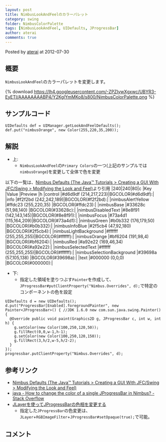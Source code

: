 ```yaml
---
layout: post
title: NimbusLookAndFeelのカラーパレット
category: swing
folder: NimbusColorPalette
tags: [NimbusLookAndFeel, UIDefaults, JProgressBar]
author: aterai
comments: true
---
```


Posted by [aterai](http://terai.xrea.jp/aterai.html) at 2012-07-30

## 概要
`NimbusLookAndFeel`のカラーパレットを変更します。

{% download https://lh4.googleusercontent.com/-ZPZIywXgxwc/UBYR3-EyETI/AAAAAAAABP4/Y2KglYmMKo8/s800/NimbusColorPalette.png %}

## サンプルコード
<pre class="prettyprint"><code>UIDefaults def = UIManager.getLookAndFeelDefaults();
def.put("nimbusOrange", new Color(255,220,35,200));
</code></pre>

## 解説
- 上:
    - `NimbusLookAndFeel`の`Primary Colors`の一つ(上記のサンプルでは`nimbusOrange`)を変更して全体で色を変更

<!-- dummy comment line for breaking list -->

以下の一覧は、[Nimbus Defaults (The Java™ Tutorials > Creating a GUI With JFC/Swing > Modifying the Look and Feel)](http://docs.oracle.com/javase/tutorial/uiswing/lookandfeel/_nimbusDefaults.html)より引用
|240|240|80|c
|Key                       |Value                |Preview          |h
|control                   |#d6d9df (214,217,223)|BGCOLOR(#d6d9df):|
|info                      |#f2f2bd (242,242,189)|BGCOLOR(#f2f2bd):|
|nimbusAlertYellow         |#ffdc23 (255,220,35) |BGCOLOR(#ffdc23):|
|nimbusBase                |#33628c (51,98,140)  |BGCOLOR(#33628c):|
|nimbusDisabledText        |#8e8f91 (142,143,145)|BGCOLOR(#8e8f91):|
|nimbusFocus               |#73a4d1 (115,164,209)|BGCOLOR(#73a4d1):|
|nimbusGreen               |#b0b332 (176,179,50) |BGCOLOR(#b0b332):|
|nimbusInfoBlue            |#2f5cb4 (47,92,180)  |BGCOLOR(#2f5cb4):|
|nimbusLightBackground     |#ffffff (255,255,255)|BGCOLOR(#ffffff):|
|nimbusOrange              |#bf6204 (191,98,4)   |BGCOLOR(#bf6204):|
|nimbusRed                 |#a92e22 (169,46,34)  |BGCOLOR(#a92e22):|
|nimbusSelectedText        |#ffffff (255,255,255)|BGCOLOR(#ffffff):|
|nimbusSelectionBackground |#39698a (57,105,138) |BGCOLOR(#39698a):|
|text                      |#000000 (0,0,0)      |BGCOLOR(#000000):|

- 下:
    - 指定した領域を塗りつぶす`Painter`を作成して、`JProgressBar#putClientProperty("Nimbus.Overrides", d);`で特定のコンポーネントの色を設定

<!-- dummy comment line for breaking list -->

<pre class="prettyprint"><code>UIDefaults d = new UIDefaults();
d.put("ProgressBar[Enabled].foregroundPainter", new Painter&lt;JProgressBar&gt;() { //JDK 1.6.0 new com.sun.java.swing.Painter() {
  @Override public void paint(Graphics2D g, JProgressBar c, int w, int h) {
    g.setColor(new Color(100,250,120,50));
    g.fillRect(0,0,w-1,h-1);
    g.setColor(new Color(100,250,120,150));
    g.fillRect(3,h/2,w-5,h/2-2);
  }
});
progressbar.putClientProperty("Nimbus.Overrides", d);
</code></pre>

## 参考リンク
- [Nimbus Defaults (The Java™ Tutorials > Creating a GUI With JFC/Swing > Modifying the Look and Feel)](http://docs.oracle.com/javase/tutorial/uiswing/lookandfeel/_nimbusDefaults.html)
- [java - How to change the color of a single JProgressBar in Nimbus? - Stack Overflow](http://stackoverflow.com/questions/10847308/how-to-change-the-color-of-a-single-jprogressbar-in-nimbus)
- [JLayerを使ってJProgressBarの色相を変更する](http://terai.xrea.jp/Swing/ColorChannelSwapFilter.html)
    - 指定した`JProgressBar`の色変更は、`JLayer`+`RGBImageFilter`+`JProgressBar#setOpaque(true);`で可能。

<!-- dummy comment line for breaking list -->

## コメント

